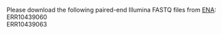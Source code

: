 Please download the following paired-end Illumina FASTQ files from [ENA](https://www.ebi.ac.uk/ena/browser/home):  
ERR10439060  
ERR10439063 
